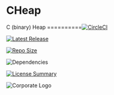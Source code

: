 # CHeap
C (binary) Heap
==========[![CircleCI](https://img.shields.io/circleci/build/github/InnovAnon-Inc/CHeap/?color=%23FF1100&logo=InnovAnon%2C%20Inc.&logoColor=%23FF1133&style=plastic)](https://circleci.com/gh/InnovAnon-Inc/CHeap/)

[![Latest Release](https://img.shields.io/github/commits-since/InnovAnon-Inc/CHeap//latest?color=%23FF1100&include_prereleases&logo=InnovAnon%2C%20Inc.&logoColor=%23FF1133&style=plastic)](https://github.com/InnovAnon-Inc/CHeap//releases/latest)

[![Repo Size](https://img.shields.io/github/repo-size/InnovAnon-Inc/CHeap/?color=%23FF1100&logo=InnovAnon%2C%20Inc.&logoColor=%23FF1133&style=plastic)](https://github.com/InnovAnon-Inc/CHeap/)

![Dependencies](https://img.shields.io/librariesio/github/InnovAnon-Inc/CHeap/?color=%23FF1100&style=plastic)

[![License Summary](https://img.shields.io/github/license/InnovAnon-Inc/CHeap/?color=%23FF1100&label=Free%20Code%20for%20a%20Free%20World%21&logo=InnovAnon%2C%20Inc.&logoColor=%23FF1133&style=plastic)](https://tldrlegal.com/license/unlicense#summary)

![Corporate Logo](https://i.imgur.com/UD8y4Is.gif)

